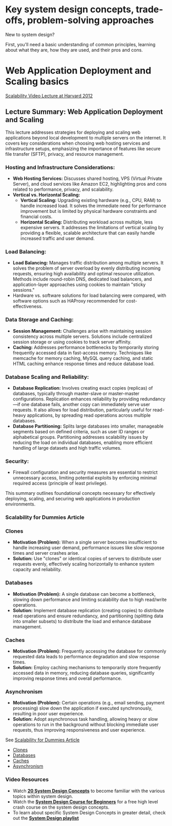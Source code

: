 # Key system design concepts, trade-offs, problem-solving approaches

New to system design?

First, you'll need a basic understanding of common principles, learning about what they are, how they are used, and their pros and cons.

# Web Application Deployment and Scaling basics

[Scalability Video Lecture at Harvard 2012](https://www.youtube.com/watch?v=-W9F__D3oY4)

## Lecture Summary: Web Application Deployment and Scaling

This lecture addresses strategies for deploying and scaling web applications beyond local development to multiple servers on the internet. It covers key considerations when choosing web hosting services and infrastructure setups, emphasizing the importance of features like secure file transfer (SFTP), privacy, and resource management.

### Hosting and Infrastructure Considerations:
- **Web Hosting Services:** Discusses shared hosting, VPS (Virtual Private Server), and cloud services like Amazon EC2, highlighting pros and cons related to performance, privacy, and scalability.
- **Vertical vs. Horizontal Scaling:**
  - **Vertical Scaling:** Upgrading existing hardware (e.g., CPU, RAM) to handle increased load. It solves the immediate need for performance improvement but is limited by physical hardware constraints and financial costs.
  - **Horizontal Scaling:** Distributing workload across multiple, less expensive servers. It addresses the limitations of vertical scaling by providing a flexible, scalable architecture that can easily handle increased traffic and user demand.

### Load Balancing:
- **Load Balancing:** Manages traffic distribution among multiple servers. It solves the problem of server overload by evenly distributing incoming requests, ensuring high availability and optimal resource utilization. Methods include round-robin DNS, dedicated load balancers, and application-layer approaches using cookies to maintain "sticky sessions."
- Hardware vs. software solutions for load balancing were compared, with software options such as HAProxy recommended for cost-effectiveness.

### Data Storage and Caching:
- **Session Management:** Challenges arise with maintaining session consistency across multiple servers. Solutions include centralized session storage or using cookies to track server affinity.
- **Caching:** Addresses performance bottlenecks by temporarily storing frequently accessed data in fast-access memory. Techniques like memcache for memory caching, MySQL query caching, and static HTML caching enhance response times and reduce database load.

### Database Scaling and Reliability:
- **Database Replication:** Involves creating exact copies (replicas) of databases, typically through master-slave or master-master configurations. Replication enhances reliability by providing redundancy—if one database fails, another copy can immediately serve user requests. It also allows for load distribution, particularly useful for read-heavy applications, by spreading read operations across multiple databases.
- **Database Partitioning:** Splits large databases into smaller, manageable segments based on defined criteria, such as user ID ranges or alphabetical groups. Partitioning addresses scalability issues by reducing the load on individual databases, enabling more efficient handling of large datasets and high traffic volumes.

### Security:
- Firewall configuration and security measures are essential to restrict unnecessary access, limiting potential exploits by enforcing minimal required access (principle of least privilege).

This summary outlines foundational concepts necessary for effectively deploying, scaling, and securing web applications in production environments.



### Scalability for Dummies Article

### Clones
- **Motivation (Problem):** When a single server becomes insufficient to handle increasing user demand, performance issues like slow response times and server crashes arise.
- **Solution:** Use "clones" or identical copies of servers to distribute user requests evenly, effectively scaling horizontally to enhance system capacity and reliability.

### Databases
- **Motivation (Problem):** A single database can become a bottleneck, slowing down performance and limiting scalability due to high read/write operations.
- **Solution:** Implement database replication (creating copies) to distribute read operations and ensure redundancy, and partitioning (splitting data into smaller subsets) to distribute the load and enhance database management.

### Caches
- **Motivation (Problem):** Frequently accessing the database for commonly requested data leads to performance degradation and slow response times.
- **Solution:** Employ caching mechanisms to temporarily store frequently accessed data in memory, reducing database queries, significantly improving response times and overall performance.

### Asynchronism
- **Motivation (Problem):** Certain operations (e.g., email sending, payment processing) slow down the application if executed synchronously, resulting in poor user experience.
- **Solution:** Adopt asynchronous task handling, allowing heavy or slow operations to run in the background without blocking immediate user requests, thus improving responsiveness and user experience.


See [Scalability for Dummies Article](https://web.archive.org/web/20221030091841/http://www.lecloud.net/tagged/scalability/chrono)
  * [Clones](https://web.archive.org/web/20220530193911/https://www.lecloud.net/post/7295452622/scalability-for-dummies-part-1-clones)
  * [Databases](https://web.archive.org/web/20220602114024/https://www.lecloud.net/post/7994751381/scalability-for-dummies-part-2-database)
  * [Caches](https://web.archive.org/web/20230126233752/https://www.lecloud.net/post/9246290032/scalability-for-dummies-part-3-cache)
  * [Asynchronism](https://web.archive.org/web/20220926171507/https://www.lecloud.net/post/9699762917/scalability-for-dummies-part-4-asynchronism)

### Video Resources

* Watch [**20 System Design Concepts**](https://www.youtube.com/watch?v=i53Gi_K3o7I) to become familiar with the various topics within system design.
* Watch the [**System Design Course for Beginners**](https://www.youtube.com/watch?v=MbjObHmDbZo) for a free high level crash course on the system design concepts.
* To learn about specific System Design Concepts in greater detail, check out the [**System Design playlist**](https://www.youtube.com/playlist?list=PLCRMIe5FDPsd0gVs500xeOewfySTsmEjf)
